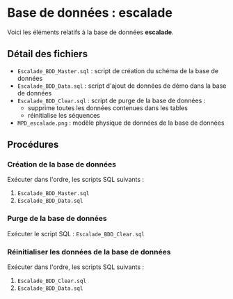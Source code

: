 # Base de données : escalade

Voici les éléments relatifs à la base de données **escalade**.



## Détail des fichiers

-   `Escalade_BDD_Master.sql` : script de création du schéma de la base de données
-   `Escalade_BDD_Data.sql` : script d'ajout de données de démo dans la base de données
-   `Escalade_BDD_Clear.sql` : script de purge de la base de données :
    -   supprime toutes les données contenues dans les tables
    -   réinitialise les séquences
-   `MPD_escalade.png` : modèle physique de données de la base de données




## Procédures


### Création de la base de données

Exécuter dans l'ordre, les scripts SQL suivants :
1.  `Escalade_BDD_Master.sql`
2.  `Escalade_BDD_Data.sql`


### Purge de la base de données

Exécuter le script SQL : `Escalade_BDD_Clear.sql`


### Réinitialiser les données de la base de données

Exécuter dans l'ordre, les scripts SQL suivants :
1.  `Escalade_BDD_Clear.sql`
2.  `Escalade_BDD_Data.sql`

